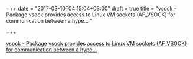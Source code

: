 +++
date = "2017-03-10T04:15:04+03:00"
draft = true
title = "vsock - Package vsock provides access to Linux VM sockets (AF_VSOCK) for communication between a hype... "

+++

<p><a href="https://t.co/Zvhets0T20">vsock - Package vsock provides access to Linux VM sockets (AF_VSOCK) for communication between a hype... </a></p>
